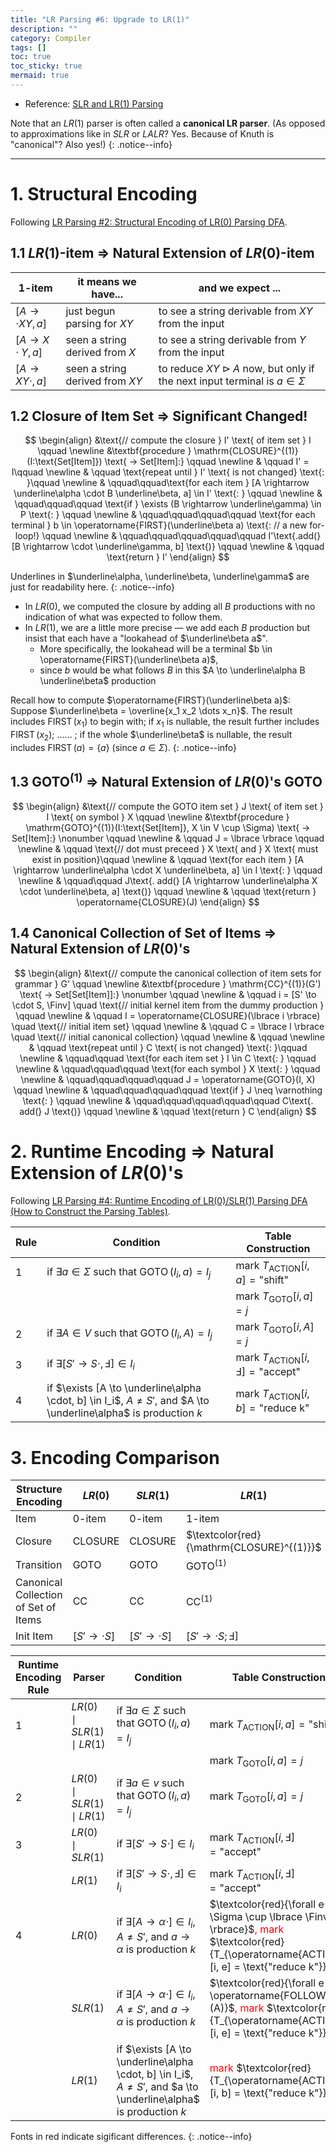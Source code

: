 ```yaml
---
title: "LR Parsing #6: Upgrade to LR(1)"
description: ""
category: Compiler
tags: []
toc: true
toc_sticky: true
mermaid: true
---
```


- Reference: [SLR and LR(1) Parsing](https://web.stanford.edu/class/archive/cs/cs143/cs143.1128/handouts/110%20LR%20and%20SLR%20Parsing.pdf)

Note that an $LR(1)$ parser is often called a **canonical LR parser**. (As opposed to approximations like in $SLR$ or $LALR$? Yes. Because of Knuth is "canonical"? Also yes!)
{: .notice--info}

-----

# 1. Structural Encoding

Following [LR Parsing #2: Structural Encoding of LR(0) Parsing DFA](/compiler/2025/07/18/lr-parsing-2-structural-encoding-of-lr0-parsing-dfa).

## 1.1 $LR(1)$-item $\Rightarrow$ Natural Extension of $LR(0)$-item

|$1$-item|it means we have...|and we expect ...|
|--------|-------------------|-----------------|
|$[A\to \cdot XY, a]$| just begun parsing for $XY$    | to see a string derivable from $XY$ from the input|
|$[A\to X \cdot Y, a]$| seen a string derived from $X$| to see a string derivable from $Y$ from the input|
|$[A\to XY \cdot, a]$| seen a string derived from $XY$| to reduce $XY \rhd A$ now, but only if the next input terminal is $a \in \Sigma$|

## 1.2 Closure of Item Set $\Rightarrow$ Significant Changed!

$$
\begin{align}
&\text{// compute the closure } I' \text{ of item set } I \qquad \newline 
&\textbf{procedure } \mathrm{CLOSURE}^{(1)}(I:\text{Set[Item]}) \text{ -> Set[Item]:} \qquad \newline 
& \qquad I' = I\qquad \newline 
& \qquad \text{repeat until } I' \text{ is not changed} \text{: }\qquad \newline 
& \qquad\qquad\text{for each item } [A \rightarrow \underline\alpha \cdot B \underline\beta, a] \in I' \text{: } \qquad \newline  
& \qquad\qquad\qquad \text{if } \exists (B \rightarrow \underline\gamma) \in P \text{: } \qquad \newline 
& \qquad\qquad\qquad\qquad \text{for each terminal } b \in \operatorname{FIRST}(\underline\beta a) \text{:  // a new for-loop!} \qquad \newline 
& \qquad\qquad\qquad\qquad\qquad I'\text{.add(} [B \rightarrow \cdot \underline\gamma, b] \text{)} \qquad \newline 
& \qquad \text{return } I'
\end{align}
$$

Underlines in $\underline\alpha, \underline\beta, \underline\gamma$ are just for readability here.
{: .notice--info}

- In $LR(0)$, we computed the closure by adding all $B$ productions with no indication of what was expected to follow them.
- In $LR(1)$, we are a little more precise — we add each $B$ production but insist that each have a "lookahead of $\underline\beta a$".
    - More specifically, the lookahead will be a terminal $b \in \operatorname{FIRST}(\underline\beta a)$,
    - since $b$ would be what follows $B$ in this $A \to \underline\alpha B \underline\beta$ production

Recall how to compute $\operatorname{FIRST}(\underline\beta a)$: Suppose $\underline\beta = \overline{x_1 x_2 \dots x_n}$. The result includes $\operatorname{FIRST}(x_1)$ to begin with; if $x_1$ is nullable, the result further includes $\operatorname{FIRST}(x_2)$; ...... ; if the whole $\underline\beta$ is nullable, the result includes $\operatorname{FIRST}(a) = \lbrace a \rbrace$ (since $a \in \Sigma$).
{: .notice--info}

## 1.3 $\operatorname{GOTO}^{(1)}$ $\Rightarrow$ Natural Extension of $LR(0)$'s $\operatorname{GOTO}$

$$
\begin{align}
&\text{// compute the GOTO item set } J \text{ of item set } I \text{ on symbol } X \qquad \newline 
&\textbf{procedure } \mathrm{GOTO}^{(1)}(I:\text{Set[Item]}, X \in V \cup \Sigma) \text{ -> Set[Item]:} \nonumber \qquad \newline 
& \qquad J = \lbrace \rbrace \qquad \newline
& \qquad \text{// dot must preceed } X \text{ and } X \text{ must exist in position}\qquad \newline 
& \qquad \text{for each item } [A \rightarrow \underline\alpha \cdot X \underline\beta, a] \in I \text{: } \qquad \newline 
& \qquad\qquad J\text{. add(} [A \rightarrow \underline\alpha X \cdot \underline\beta, a] \text{)} \qquad \newline 
& \qquad \text{return } \operatorname{CLOSURE}(J)
\end{align}
$$

## 1.4 Canonical Collection of Set of Items $\Rightarrow$ Natural Extension of $LR(0)$'s

$$
\begin{align}
&\text{// compute the canonical collection of item sets for grammar } G' \qquad \newline 
&\textbf{procedure } \mathrm{CC}^{(1)}(G') \text{ -> Set[Set[Item]]:} \nonumber \qquad \newline
& \qquad i = [S' \to \cdot S, \Finv] \quad \text{// initial kernel item from the dummy production } \qquad \newline
& \qquad I = \operatorname{CLOSURE}(\lbrace i \rbrace) \quad \text{// initial item set} \qquad \newline
& \qquad C = \lbrace I \rbrace \quad \text{// initial canonical collection} \qquad \newline
& \qquad \newline
& \qquad \text{repeat until } C \text{ is not changed} \text{: }\qquad \newline 
& \qquad\qquad \text{for each item set } I \in C \text{: } \qquad \newline  
& \qquad\qquad\qquad \text{for each symbol } X \text{: } \qquad \newline
& \qquad\qquad\qquad\qquad J = \operatorname{GOTO}(I, X) \qquad \newline
& \qquad\qquad\qquad\qquad \text{if } J \neq \varnothing \text{: } \qquad \newline 
& \qquad\qquad\qquad\qquad\qquad C\text{. add(} J \text{)} \qquad \newline 
& \qquad \text{return } C
\end{align}
$$

# 2. Runtime Encoding $\Rightarrow$ Natural Extension of $LR(0)$'s

Following [LR Parsing #4: Runtime Encoding of LR(0)/SLR(1) Parsing DFA (How to Construct the Parsing Tables)](/2025/07/22/lr-parsing-4-runtime-encoding-of-lr0slr1-parsing-dfa).

| **Rule** |**Condition**                                               |**Table Construction**                                             |
|---|------------------------------------------------------------|--------------------------------------------------------------------------|
| 1 |if $\exists a \in \Sigma$ such that $\operatorname{GOTO}(I_i, a) = I_j$ | mark $T_{\operatorname{ACTION}}[i, a] = \text{"shift"}$      |
|   |                                                                        | mark $T_{\operatorname{GOTO}}[i, a] = j$                     |
| 2 |if $\exists A \in V$ such that $\operatorname{GOTO}(I_i, A) = I_j$      | mark $T_{\operatorname{GOTO}}[i, A] = j$                     |
| 3 |if $\exists [S' \to S \cdot, \Finv] \in I_i$                            | mark $T_{\operatorname{ACTION}}[i, \Finv] = \text{"accept"}$ |
| 4 |if $\exists [A \to \underline\alpha \cdot, b] \in I_i$, $A \neq S'$, and $A \to \underline\alpha$ is production $k$ | mark $T_{\operatorname{ACTION}}[i, b] = \text{"reduce k"}$|

# 3. Encoding Comparison

|Structure Encoding                  |$LR(0)$            |$SLR(1)$           |$LR(1)$                                   |
|------------------------------------|-------------------|-------------------|------------------------------------------|
|Item                                | $0$-item          | $0$-item          | $1$-item                                 |
|Closure                             | $\mathrm{CLOSURE}$| $\mathrm{CLOSURE}$| $\textcolor{red}{\mathrm{CLOSURE}^{(1)}}$|
|Transition                          | $\mathrm{GOTO}$   | $\mathrm{GOTO}$   | $\mathrm{GOTO}^{(1)}$                    |
|Canonical Collection of Set of Items| $\mathrm{CC}$     | $\mathrm{CC}$     | $\mathrm{CC}^{(1)}$                      |
|Init Item                           | $[S' \to \cdot S]$| $[S' \to \cdot S]$| $[S' \to \cdot S; \Finv]$                |


| **Runtime Encoding Rule** | **Parser**                     | **Condition**                                                                                | **Table Construction**                                       |
|----------|--------------------------------|----------------------------------------------------------------------------------------------|--------------------------------------------------------------|
| 1        | $LR(0) \mid SLR(1) \mid LR(1)$ | if $\exists a \in \Sigma$ such that $\operatorname{GOTO}(I_i, a) = I_j$                      | mark $T_{\operatorname{ACTION}}[i, a] = \text{"shift"}$      |
|          |                                |                                                                                              | mark $T_{\operatorname{GOTO}}[i, a] = j$                     |
| 2        | $LR(0) \mid SLR(1) \mid LR(1)$ | if $\exists a \in v$ such that $\operatorname{GOTO}(I_i, a) = I_j$                           | mark $T_{\operatorname{GOTO}}[i, a] = j$                     |
| 3        | $LR(0) \mid SLR(1)$            | if $\exists [S' \to S \cdot] \in I_i$                                                        | mark $T_{\operatorname{ACTION}}[i, \Finv] = \text{"accept"}$ |
|          | $LR(1)$                        | if $\exists [S' \to S \cdot, \Finv] \in I_i$                                                 | mark $T_{\operatorname{ACTION}}[i, \Finv] = \text{"accept"}$ |
| 4        | $LR(0)$                        | if $\exists [A \to \alpha \cdot] \in I_i$, $A \neq S'$, and $a \to \alpha$ is production $k$ | $\textcolor{red}{\forall e \in \Sigma \cup \lbrace \Finv \rbrace}$<span style="color:red">, mark</span> $\textcolor{red}{T_{\operatorname{ACTION}}[i, e] = \text{"reduce k"}}$ |
|          | $SLR(1)$                       | if $\exists [A \to \alpha \cdot] \in I_i$, $A \neq S'$, and $a \to \alpha$ is production $k$ | $\textcolor{red}{\forall e \in \operatorname{FOLLOW}(A)}$<span style="color:red">, mark</span> $\textcolor{red}{T_{\operatorname{ACTION}}[i, e] = \text{"reduce k"}}$ |
|          | $LR(1)$                        | if $\exists [A \to \underline\alpha \cdot, b] \in I_i$, $A \neq S'$, and $a \to \underline\alpha$ is production $k$ | <span style="color:red">mark</span> $\textcolor{red}{T_{\operatorname{ACTION}}[i, b] = \text{"reduce k"}}$ |

Fonts in red indicate sigificant differences.
{: .notice--info}
